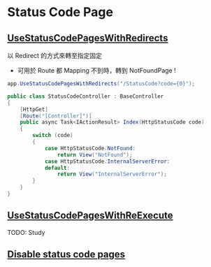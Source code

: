 # Status Code Page

## [UseStatusCodePagesWithRedirects](https://docs.microsoft.com/en-us/aspnet/core/fundamentals/error-handling#usestatuscodepageswithredirects)

以 Redirect 的方式來轉至指定固定

-   可用於 Route 都 Mapping 不到時，轉到 NotFoundPage !

```csharp
app.UseStatusCodePagesWithRedirects("/StatusCode?code={0}");
```

```csharp
public class StatusCodeController : BaseController
{
    [HttpGet]
    [Route("[Controller]")]
    public async Task<IActionResult> Index(HttpStatusCode code)
    {
        switch (code)
        {
            case HttpStatusCode.NotFound:
                return View("NotFound");
            case HttpStatusCode.InternalServerError:
            default:
                return View("InternalServerError");
        }
    }
}
```

## [UseStatusCodePagesWithReExecute](https://docs.microsoft.com/en-us/aspnet/core/fundamentals/error-handling#usestatuscodepageswithreexecute)

TODO: Study

## [Disable status code pages](https://docs.microsoft.com/en-us/aspnet/core/fundamentals/error-handling#disable-status-code-pages)
